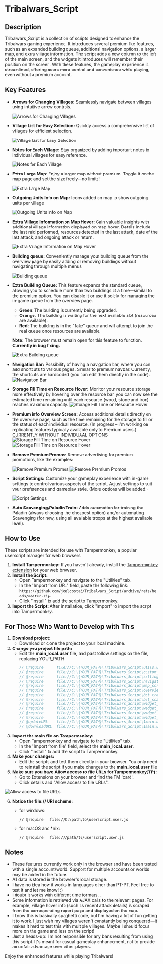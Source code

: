 # Tribalwars_Script

## Description

Tribalwars_Script is a collection of scripts designed to enhance the Tribalwars gaming experience. It introduces several premium like features, such as an expanded building queue, additional navigation options, a larger map, and extra village information. The script adds a new column to the left of the main screen, and the widgets it introduces will remember their position on the screen. With these features, the gameplay experience is streamlined, offering users more control and convenience while playing, even without a premium account.

## Key Features

- **Arrows for Changing Villages:** Seamlessly navigate between villages using intuitive arrow controls.
  
  ![Arrows for Changing Villages](img/navigationArrows.png)

- **Village List for Easy Selection:** Quickly access a comprehensive list of villages for efficient selection.
  
  ![Village List for Easy Selection](img/villageList.png)

- **Notes for Each Village:** Stay organized by adding important notes to individual villages for easy reference.
  
  ![Notes for Each Village](img/notepad.png)

- **Extra Large Map:** Enjoy a larger map without premium. Toggle it on the map page and set the size freely—no limits!
  
  ![Extra Large Map](img/largeMap.png)

- **Outgoing Units Info on Map:** Icons added on map to show outgoing units per village
  
  ![Outgoing Units Info on Map](img/largeMap2.png)

- **Extra Village Information on Map Hover:** Gain valuable insights with additional village information displayed on map hover. Details include the last raid performed, resources detected in the last attack, date of the last attack, and ongoing attack or return.
  
  ![Extra Village Information on Map Hover](img/mapVillageHoverExtraInfo.png)

- **Building queue:** Conveniently manage your building queue from the overview page by easily adding or removing buildings without navigating through multiple menus.
  
  ![Building queue](img/extraBuildQueue0.png)

- **Extra Building Queue:** This feature expands the standard queue, allowing you to schedule more than two buildings at a time—similar to the premium option. You can disable it or use it solely for managing the in-game queue from the overview page.
  - **Green**: The building is currently being upgraded.  
  - **Orange**: The building is waiting for the next available slot (resources are available).  
  - **Red**: The building is in the "fake" queue and will attempt to join the real queue once resources are available.  

  **Note:** The browser must remain open for this feature to function. **Currently in bug fixing.**

  
  ![Extra Building queue](img/extraBuildQueue2.png)

- **Navigation Bar:** Possibility of having a navigation bar, where you can add shortcuts to various pages. Similar to premium navbar. Currently, the shortcuts are hardcoded (you can edit them directly in the code).
  ![Navigation Bar](img/navigationBar.png)

- **Storage Fill Time on Resource Hover:** Monitor your resource storage more effectively by hovering over the resource bar, you can now see the estimated time remaining until each resource (wood, stone and iron) reaches maximum capacity. 
  ![Storage Fill Time on Resource Hover](img/ressourceFullHover.png)

- **Premium info Overview Screen:** Access additional details directly on the overview page, such as the time remaining for the storage to fill or the status of each individual resource. (In progress – i'm working on replicating features typically available only to Premium users.) CURRENTLY WITHOUT INDIVIDUAAL OPTIONS
  ![Storage Fill Time on Resource Hover](img/overviewExtraInfo.png)
  ![Storage Fill Time on Resource Hover](img/overviewExtraInfo2.png)

- **Remove Premium Promos:** Remove advertising for premium promotions, like the examples:
  
  ![Remove Premium Promos](img/premium_promo.png)
  ![Remove Premium Promos](img/premium_promo2.png)

- **Script Settings:** Customize your gameplay experience with in-game settings to control various aspects of the script. Adjust settings to suit your preferences and gameplay style. (More options will be added;)
  
  ![Script Settings](img/scriptSettings.png)

- **Auto Scavenging/Paladin Train:** Adds automation for training the Paladin (always choosing the cheapest option) and/or automating Scavenging (for now, using all available troops at the highest available level).

## How to Use

These scripts are intended for use with Tampermonkey, a popular userscript manager for web browsers.

1. **Install Tampermonkey:** If you haven't already, install the [Tampermonkey extension](https://www.tampermonkey.net/) for your web browser.
2. **Install the Script:**
   - Open Tampermonkey and navigate to the "Utilities" tab.
   - In the "Import from URL" field, paste the following link: `https://github.com/joelcosta2/Tribalwars_Script/archive/refs/heads/master.zip`.
   - Click "Install" to add the script to Tampermonkey.
3. **Import the Script:** After installation, click "Import" to import the script into Tampermonkey.

## For Those Who Want to Develop with This
1. **Download project:**
   - Download or clone the project to your local machine.
2. **Change you project file path:**
   - Edit the **main_local.user** file, and past follow settings on the file, replacing YOUR_PATH:
        ```javascript
      // @require      file://C:\{YOUR_PATH}\Tribalwars_Script\utils.user.js
      // @require      file://C:\{YOUR_PATH}\Tribalwars_Script\custom_css.user.js
      // @require      file://C:\{YOUR_PATH}\Tribalwars_Script\settings_script.user.js
      // @require      file://C:\{YOUR_PATH}\Tribalwars_Script\navigationArrows_script.user.js
      // @require      file://C:\{YOUR_PATH}\Tribalwars_Script\map_script.user.js
      // @require      file://C:\{YOUR_PATH}\Tribalwars_Script\overviewPremiumInfo.user.js
      // @require      file://C:\{YOUR_PATH}\Tribalwars_Script\bot_trainerPaladin.user.js
      // @require      file://C:\{YOUR_PATH}\Tribalwars_Script\bot_scavenging.user.js
      // @require      file://C:\{YOUR_PATH}\Tribalwars_Script\widget_villageList.user.js
      // @require      file://C:\{YOUR_PATH}\Tribalwars_Script\widget_notepad.user.js
      // @require      file://C:\{YOUR_PATH}\Tribalwars_Script\widget_extraBuildQueue.user.js
      // @require      file://C:\{YOUR_PATH}\Tribalwars_Script\widget_recruitTroops.user.js
      // @updateURL    file://C:\{YOUR_PATH}\Tribalwars_Script\1main.user.js
      // @downloadURL  file://C:\{YOUR_PATH}\Tribalwars_Script\1main.user.js

   
3. **Import the main file on Tampermonkey:**
   - Open Tampermonkey and navigate to the "Utilities" tab.
   - In the "Import from file" field, select the **main_local.user**.
   - Click "Install" to add the script to Tampermonkey.
4. **Make your changes:**
   - Edit the scripts and test them directly in your browser. You only need to reinstall the script if you make changes to the **main_local.user** file
5. **Make sure you have Allow access to file URLs for Tampermonkey(TP):**
   - Go to Extensions on your browser and find the TM 'card'.
   - Click details and "Allow access to file URLs".
   
  ![Allow access to file URLs](img/dkHgL.png)

6. **Notice the file:// URI scheme:**
      - for windows:

            // @require   file://C:\path\to\userscript.user.js

      - for macOS and *nix:

            // @require   file:///path/to/userscript.user.js

## Notes

- These features currently work only in the browser and have been tested with a single account/world. Support for multiple accounts or worlds may be added in the future.
- All data is stored in the browser's local storage.
- I have no idea how it works in languages other than PT-PT. Feel free to test it and let me know! :)
- I doubt it works with different time formats...
- Some information is retrieved via AJAX calls to the relevant pages. For example, village hover info (such as recent attack details) is scraped from the corresponding report page and displayed on the map.
- I know this is basically spaghetti code, but I'm having a lot of fun getting it to work. I just wish my villages weren't constantly being conquered—it makes it hard to test this with multiple villages. Maybe I should focus more on the game and less on the script!
- Just a heads-up: I'm not responsible for any bans resulting from using this script. It's meant for casual gameplay enhancement, not to provide an unfair advantage over other players.

Enjoy the enhanced features while playing Tribalwars!
